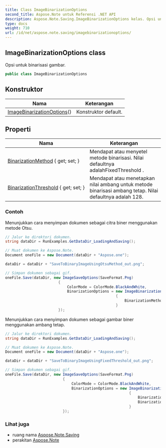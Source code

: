 ```yaml
---
title: Class ImageBinarizationOptions
second_title: Aspose.Note untuk Referensi .NET API
description: Aspose.Note.Saving.ImageBinarizationOptions kelas. Opsi untuk binarisasi gambar.
type: docs
weight: 710
url: /id/net/aspose.note.saving/imagebinarizationoptions/
---
```

## ImageBinarizationOptions class

Opsi untuk binarisasi gambar.

```csharp
public class ImageBinarizationOptions
```

## Konstruktor

| Nama | Keterangan |
| --- | --- |
| [ImageBinarizationOptions](imagebinarizationoptions/)() | Konstruktor default. |

## Properti

| Nama | Keterangan |
| --- | --- |
| [BinarizationMethod](../../aspose.note.saving/imagebinarizationoptions/binarizationmethod/) { get; set; } | Mendapat atau menyetel metode binarisasi. Nilai defaultnya adalahFixedThreshold . |
| [BinarizationThreshold](../../aspose.note.saving/imagebinarizationoptions/binarizationthreshold/) { get; set; } | Mendapat atau menetapkan nilai ambang untuk metode binarisasi ambang tetap. Nilai defaultnya adalah 128. |

### Contoh

Menunjukkan cara menyimpan dokumen sebagai citra biner menggunakan metode Otsu.

```csharp
// Jalur ke direktori dokumen.
string dataDir = RunExamples.GetDataDir_LoadingAndSaving();

// Muat dokumen ke Aspose.Note.
Document oneFile = new Document(dataDir + "Aspose.one");

dataDir = dataDir + "SaveToBinaryImageUsingOtsuMethod_out.png";

// Simpan dokumen sebagai gif.
oneFile.Save(dataDir, new ImageSaveOptions(SaveFormat.Png)
                        {
                            ColorMode = ColorMode.BlackAndWhite,
                            BinarizationOptions = new ImageBinarizationOptions()
                                                  {
                                                      BinarizationMethod = BinarizationMethod.Otsu,
                                                  }
                        });
```

Menunjukkan cara menyimpan dokumen sebagai gambar biner menggunakan ambang tetap.

```csharp
// Jalur ke direktori dokumen.
string dataDir = RunExamples.GetDataDir_LoadingAndSaving();

// Muat dokumen ke Aspose.Note.
Document oneFile = new Document(dataDir + "Aspose.one");

dataDir = dataDir + "SaveToBinaryImageUsingFixedThreshold_out.png";

// Simpan dokumen sebagai gif.
oneFile.Save(dataDir, new ImageSaveOptions(SaveFormat.Png)
                          {
                              ColorMode = ColorMode.BlackAndWhite,
                              BinarizationOptions = new ImageBinarizationOptions()
                                                        {
                                                            BinarizationMethod = BinarizationMethod.FixedThreshold,
                                                            BinarizationThreshold = 123
                                                        }
                          });
```

### Lihat juga

* ruang nama [Aspose.Note.Saving](../../aspose.note.saving/)
* perakitan [Aspose.Note](../../)


